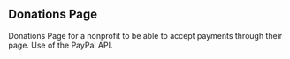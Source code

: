 ## Donations Page

Donations Page for a nonprofit to be able to accept payments through their page.
Use of the PayPal API.
